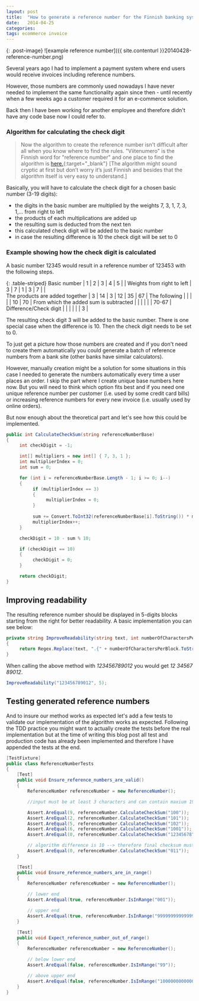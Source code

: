 ```yaml
---
layout: post
title:  "How to generate a reference number for the Finnish banking system"
date:   2014-04-25
categories: 
tags: ecommerce invoice
---
```

{: .post-image}
![example reference number]({{ site.contenturl }}20140428-reference-number.png)

Several years ago I had to implement a payment system where end users would receive invoices including reference numbers.

However, those numbers are commonly used nowadays I have never needed to implement the same functionality again since then - until recently when a few weeks ago a customer required it for an e-commerce solution.

Back then I have been working for another employee and therefore didn't have any code base now I could refer to.

<!--more-->

### [](#header-3)Algorithm for calculating the check digit

> Now the algorithm to create the reference number isn't difficult after all when you know where to find the rules. 
> "Viitenumero" is the Finnish word for "reference number" and one place to find the algorithm is [here.](https://fi.wikipedia.org/wiki/Tilisiirto#Viitenumero){:target="_blank"}
> [The algorithm might sound cryptic at first but don’t worry it’s just Finnish and besides that the algorithm itself is very easy to understand.]

Basically, you will have to calculate the check digit for a chosen basic number (3-19 digits):

* the digits in the basic number are multiplied by the weights 7, 3, 1, 7, 3, 1,... from right to left
* the products of each multiplications are added up
* the resulting sum is deducted from the next ten
* this calculated check digit will be added to the basic number
* in case the resulting difference is 10 the check digit will be set to 0

### [](#header-3)Example showing how the check digit is calculated

A basic number 12345 would result in a reference number of 123453 with the following steps.

{: .table-striped}
Basic number                            | 1 | 2  | 3 | 4  | 5  |       | 
Weights from right to left              | 3 | 7  | 1 | 3  | 7  |       |  
The products are added together         | 3 | 14 | 3 | 12 | 35 | 67    |
The following                           |   |    |   |    | 10 | 70    |
From which the added sum is subtracted  |   |    |   |    |    | 70-67 |
Difference/Check digit                  |   |    |   |    |    | 3     |

The resulting check digit 3 will be added to the basic number. There is one special case when the difference is 10. Then the check digit needs to be set to 0.

To just get a picture how those numbers are created and if you don't need to create them automatically you could generate a batch of reference numbers from a bank site (other banks have similar calculators).

However, manually creation might be a solution for some situations in this case I needed to generate the numbers automatically every time a user places an order. I skip the part where I create unique base numbers here now. But you will need to think which option fits best and if you need one unique reference number per customer (i.e. used by some credit card bills) or increasing reference numbers for every new invoice (i.e. usually used by online orders).

But now enough about the theoretical part and let's see how this could be implemented.

```csharp
public int CalculateCheckSum(string referenceNumberBase)
{
     int checkDigit = -1;

     int[] multipliers = new int[] { 7, 3, 1 };
     int multiplierIndex = 0;
     int sum = 0;

     for (int i = referenceNumberBase.Length - 1; i >= 0; i--)
     {
          if (multiplierIndex == 3)
          {
               multiplierIndex = 0;
          }
          
          sum += Convert.ToInt32(referenceNumberBase[i].ToString()) * multipliers[multiplierIndex];
          multiplierIndex++;
     }

     checkDigit = 10 - sum % 10;

     if (checkDigit == 10)
     {
          checkDigit = 0;
     }

     return checkDigit;
}
```

## [](#header-2)Improving readability

The resulting reference number should be displayed in 5-digits blocks starting from the right for better readability.
A basic implementation you can see below:

```csharp
private string ImproveReadability(string text, int numberOfCharactersPerBlock)
{
     return Regex.Replace(text, ".{" + numberOfCharactersPerBlock.ToString() + "}", " $0", RegexOptions.RightToLeft);
}
```

When calling the above method with *123456789012* you would get *12 34567 89012*.

```csharp
ImproveReadability("123456789012", 5);
```

## [](#header-2)Testing generated reference numbers

And to insure our method works as expected let's add a few tests to validate our implementation of the algorithm works as expected. Following the TDD practice you might want to actually create the tests before the real implementation but at the time of writing this blog post all test and production code has already been implemented and therefore I have appended the tests at the end.

```csharp
[TestFixture]
public class ReferenceNumberTests
{
    [Test]
    public void Ensure_reference_numbers_are_valid()
    {
        ReferenceNumber referenceNumber = new ReferenceNumber();

        //input must be at least 3 characters and can contain maxium 19 characters

        Assert.AreEqual(9, referenceNumber.CalculateCheckSum("100"));
        Assert.AreEqual(2, referenceNumber.CalculateCheckSum("101"));
        Assert.AreEqual(5, referenceNumber.CalculateCheckSum("102"));
        Assert.AreEqual(6, referenceNumber.CalculateCheckSum("1001"));
        Assert.AreEqual(0, referenceNumber.CalculateCheckSum("12345678"));

        // algorithm difference is 10 --> therefore final checksum must be 0
        Assert.AreEqual(0, referenceNumber.CalculateCheckSum("011"));
    }

    [Test]
    public void Ensure_reference_numbers_are_in_range()
    {
        ReferenceNumber referenceNumber = new ReferenceNumber();

        // lower end
        Assert.AreEqual(true, referenceNumber.IsInRange("001"));

        // upper end
        Assert.AreEqual(true, referenceNumber.IsInRange("9999999999999999999"));
    }

    [Test]
    public void Expect_reference_number_out_of_range()
    {
        ReferenceNumber referenceNumber = new ReferenceNumber();

        // below lower end
        Assert.AreEqual(false, referenceNumber.IsInRange("99"));

        // above upper end
        Assert.AreEqual(false, referenceNumber.IsInRange("10000000000000000000"));
    }
}
```